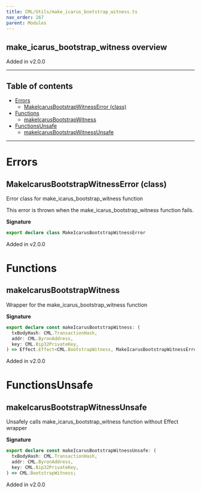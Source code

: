```yaml
---
title: CML/Utils/make_icarus_bootstrap_witness.ts
nav_order: 267
parent: Modules
---
```


## make_icarus_bootstrap_witness overview

Added in v2.0.0

---

<h2 class="text-delta">Table of contents</h2>

- [Errors](#errors)
  - [MakeIcarusBootstrapWitnessError (class)](#makeicarusbootstrapwitnesserror-class)
- [Functions](#functions)
  - [makeIcarusBootstrapWitness](#makeicarusbootstrapwitness)
- [FunctionsUnsafe](#functionsunsafe)
  - [makeIcarusBootstrapWitnessUnsafe](#makeicarusbootstrapwitnessunsafe)

---

# Errors

## MakeIcarusBootstrapWitnessError (class)

Error class for make_icarus_bootstrap_witness function

This error is thrown when the make_icarus_bootstrap_witness function fails.

**Signature**

```ts
export declare class MakeIcarusBootstrapWitnessError
```

Added in v2.0.0

# Functions

## makeIcarusBootstrapWitness

Wrapper for the make_icarus_bootstrap_witness function

**Signature**

```ts
export declare const makeIcarusBootstrapWitness: (
  txBodyHash: CML.TransactionHash,
  addr: CML.ByronAddress,
  key: CML.Bip32PrivateKey,
) => Effect.Effect<CML.BootstrapWitness, MakeIcarusBootstrapWitnessError>;
```

Added in v2.0.0

# FunctionsUnsafe

## makeIcarusBootstrapWitnessUnsafe

Unsafely calls make_icarus_bootstrap_witness function without Effect wrapper

**Signature**

```ts
export declare const makeIcarusBootstrapWitnessUnsafe: (
  txBodyHash: CML.TransactionHash,
  addr: CML.ByronAddress,
  key: CML.Bip32PrivateKey,
) => CML.BootstrapWitness;
```

Added in v2.0.0
